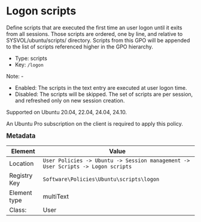 # Logon scripts

Define scripts that are executed the first time an user logon until it exits from all sessions.
Those scripts are ordered, one by line, and relative to SYSVOL/ubuntu/scripts/ directory.
Scripts from this GPO will be appended to the list of scripts referenced higher in the GPO hierarchy.


- Type: scripts
- Key: `/logon`

Note: -
 * Enabled: The scripts in the text entry are executed at user logon time.
 * Disabled: The scripts will be skipped.
 The set of scripts are per session, and refreshed only on new session creation.


Supported on Ubuntu 20.04, 22.04, 24.04, 24.10.

An Ubuntu Pro subscription on the client is required to apply this policy.



<span style="font-size: larger;">**Metadata**</span>

| Element      | Value            |
| ---          | ---              |
| Location     | `User Policies -> Ubuntu -> Session management -> User Scripts -> Logon scripts`    |
| Registry Key | `Software\Policies\Ubuntu\scripts\logon`         |
| Element type | multiText |
| Class:       | User       |
